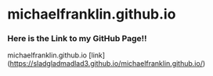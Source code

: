 # michaelfranklin.github.io
### Here is the Link to my GitHub Page!!

michaelfranklin.github.io [link] (https://sladgladmadlad3.github.io/michaelfranklin.github.io/)